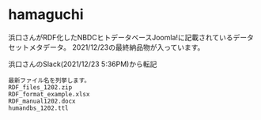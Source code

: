 # hamaguchi
浜口さんがRDF化したNBDCヒトデータベースJoomla!に記載されているデータセットメタデータ。
2021/12/23の最終納品物が入っています。

浜口さんのSlack(2021/12/23 5:36PM)から転記
```
最新ファイル名を列挙します。
RDF_files_1202.zip
RDF_format_example.xlsx
RDF_manual1202.docx
humandbs_1202.ttl
```
